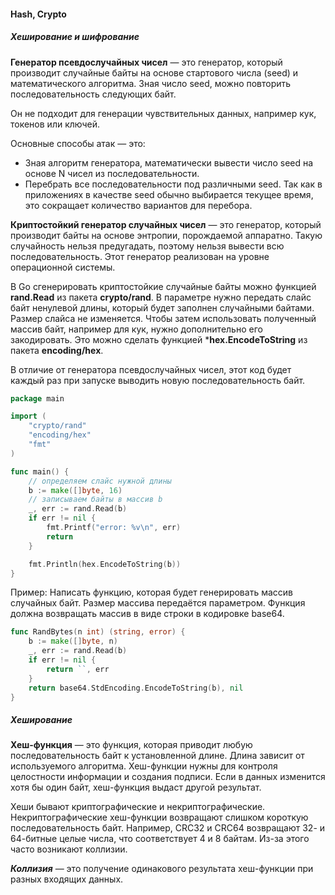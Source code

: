 #### Hash, Crypto

##### Хеширование и шифрование

**Генератор псевдослучайных чисел** — это генератор, который производит случайные байты на основе стартового числа (seed) и математического алгоритма. Зная число seed, можно повторить последовательность следующих байт.

Он не подходит для генерации чувствительных данных, например кук, токенов или ключей.

Основные способы атак — это:
+ Зная алгоритм генератора, математически вывести число seed на основе N чисел из последовательности.
+ Перебрать все последовательности под различными seed. Так как в приложениях в качестве seed обычно выбирается текущее время, это сокращает количество вариантов для перебора.

**Криптостойкий генератор случайных чисел** — это генератор, который производит байты на основе энтропии, порождаемой аппаратно. Такую случайность нельзя предугадать, поэтому нельзя вывести всю последовательность. Этот генератор реализован на уровне операционной системы.

В Go сгенерировать криптостойкие случайные байты можно функцией **rand.Read** из пакета **crypto/rand**. В параметре нужно передать слайс байт ненулевой длины, который будет заполнен случайными байтами. Размер слайса не изменяется. 
Чтобы затем использовать полученный массив байт, например для кук, нужно дополнительно его закодировать. Это можно сделать функцией ***hex.EncodeToString** из пакета **encoding/hex**.

В отличие от генератора псевдослучайных чисел, этот код будет каждый раз при запуске выводить новую последовательность байт.
```Go
package main

import (
    "crypto/rand"
    "encoding/hex"
    "fmt"
)

func main() {
    // определяем слайс нужной длины
    b := make([]byte, 16)
    // записываем байты в массив b
    _, err := rand.Read(b) 
    if err != nil {
        fmt.Printf("error: %v\n", err)
        return
    }

    fmt.Println(hex.EncodeToString(b))
} 
```

Пример:  Написать функцию, которая будет генерировать массив случайных байт. Размер массива передаётся параметром. Функция должна возвращать массив в виде строки в кодировке base64.

```Go
func RandBytes(n int) (string, error) {
    b := make([]byte, n)
    _, err := rand.Read(b)
    if err != nil {
        return ``, err
    }
    return base64.StdEncoding.EncodeToString(b), nil
} 
```

##### Хеширование 
**Хеш-функция** — это функция, которая приводит любую последовательность байт к установленной длине. Длина зависит от используемого алгоритма. Хеш-функции нужны для контроля целостности информации и создания подписи. Если в данных изменится хотя бы один байт, хеш-функция выдаст другой результат.

Хеши бывают криптографические и некриптографические. Некриптографические хеш-функции возвращают слишком короткую последовательность байт. Например, CRC32 и CRC64 возвращают 32- и 64-битные целые числа, что соответствует 4 и 8 байтам. Из-за этого часто возникают коллизии.

***Коллизия*** — это получение одинакового результата хеш-функции при разных входящих данных.
